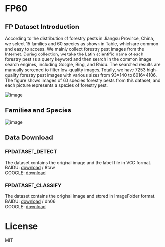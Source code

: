 # FP60

## FP Dataset Introduction

According to the distribution of forestry pests in Jiangsu Province, China, we select 15 families and 60 species as shown in Table, which are common and easy to access. We mainly collect forestry pest images from the Internet. During collection, we take the Latin scientific name of each forestry pest as a query keyword and then search in the common image search engines, including Google, Bing, and Baidu. The searched results are manually screened to filter low-quality images. Totally, we have 7253 high-quality forestry pest images with various sizes from 93×140 to 6016×4106. The figure shows images of 60 species forestry pests from this dataset, and each picture represents a species of forestry pest.
<!-- The detail information on this dataset is listed in Table \ref{Table1}, where the names of families and species are Latin. The number of forestry pests in species varies between 72 to 236.
 -->
![image](https://github.com/sk94747/FP60/tree/main/datasets/FP60_DATASET.jpg)

## Families and Species
![image](https://github.com/sk94747/FP60/tree/main/datasets/FamiliesAndSpecies.png)


## Data Download

### FPDATASET_DETECT

The dataset contains the original image and the label file in VOC format. <br>
BAIDU: [download](https://pan.baidu.com/s/1I5ZfUbhylbk4bFVpbpsfsQ) / 8taw <br>
GOOGLE: [download](https://drive.google.com/drive/folders/115sfecmDPdboPSY2fWJRiGyxMRWoYJRh?usp=sharing) <br>

### FPDATASET_CLASSIFY
The dataset contains the original image and stored in ImageFolder format.<br>
BAIDU: [download](https://pan.baidu.com/s/1sjjVEznQOXYPL_LW5dsAdQ) / dh06 <br>
GOOGLE: [download](https://drive.google.com/drive/folders/1XF_B-guEgWfamtJhvQShRJJqYrGU6__J?usp=sharing) <br>

<!-- # BHIC

a two stage method

## Getting Started


## Introduction


## weights download -->

# License
MIT

